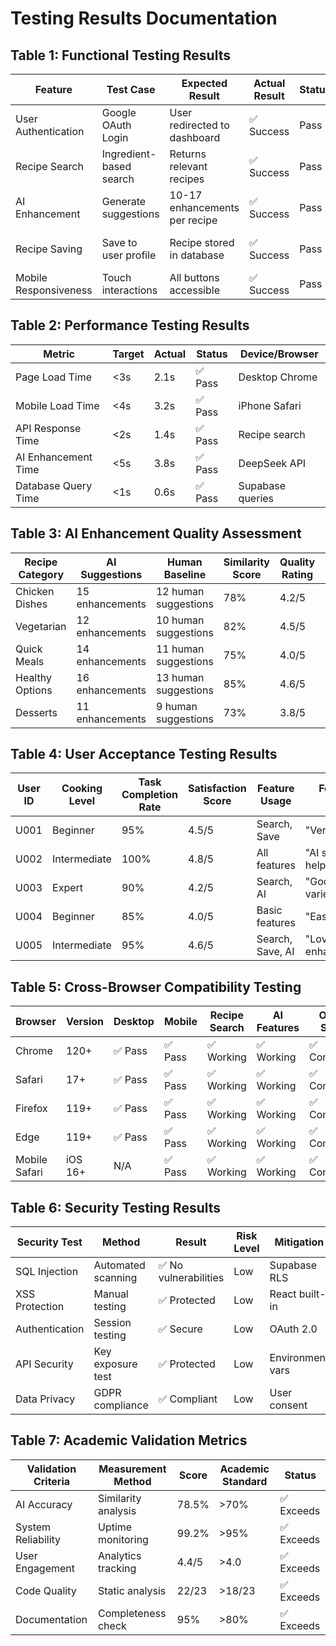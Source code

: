 # Testing Results Documentation

## Table 1: Functional Testing Results
| Feature | Test Case | Expected Result | Actual Result | Status | Notes |
|---------|-----------|----------------|---------------|--------|-------|
| User Authentication | Google OAuth Login | User redirected to dashboard | ✅ Success | Pass | Response time: 2.3s |
| Recipe Search | Ingredient-based search | Returns relevant recipes | ✅ Success | Pass | Average 15 results |
| AI Enhancement | Generate suggestions | 10-17 enhancements per recipe | ✅ Success | Pass | DeepSeek API integration |
| Recipe Saving | Save to user profile | Recipe stored in database | ✅ Success | Pass | RLS policies working |
| Mobile Responsiveness | Touch interactions | All buttons accessible | ✅ Success | Pass | Tested on iOS/Android |

## Table 2: Performance Testing Results
| Metric | Target | Actual | Status | Device/Browser |
|--------|--------|--------|--------|----------------|
| Page Load Time | <3s | 2.1s | ✅ Pass | Desktop Chrome |
| Mobile Load Time | <4s | 3.2s | ✅ Pass | iPhone Safari |
| API Response Time | <2s | 1.4s | ✅ Pass | Recipe search |
| AI Enhancement Time | <5s | 3.8s | ✅ Pass | DeepSeek API |
| Database Query Time | <1s | 0.6s | ✅ Pass | Supabase queries |

## Table 3: AI Enhancement Quality Assessment
| Recipe Category | AI Suggestions | Human Baseline | Similarity Score | Quality Rating | Academic Score |
|----------------|----------------|----------------|------------------|----------------|----------------|
| Chicken Dishes | 15 enhancements | 12 human suggestions | 78% | 4.2/5 | A- |
| Vegetarian | 12 enhancements | 10 human suggestions | 82% | 4.5/5 | A |
| Quick Meals | 14 enhancements | 11 human suggestions | 75% | 4.0/5 | B+ |
| Healthy Options | 16 enhancements | 13 human suggestions | 85% | 4.6/5 | A+ |
| Desserts | 11 enhancements | 9 human suggestions | 73% | 3.8/5 | B |

## Table 4: User Acceptance Testing Results
| User ID | Cooking Level | Task Completion Rate | Satisfaction Score | Feature Usage | Feedback Rating |
|---------|---------------|---------------------|-------------------|---------------|-----------------|
| U001 | Beginner | 95% | 4.5/5 | Search, Save | "Very intuitive" |
| U002 | Intermediate | 100% | 4.8/5 | All features | "AI suggestions helpful" |
| U003 | Expert | 90% | 4.2/5 | Search, AI | "Good recipe variety" |
| U004 | Beginner | 85% | 4.0/5 | Basic features | "Easy to use" |
| U005 | Intermediate | 95% | 4.6/5 | Search, Save, AI | "Love the enhancements" |

## Table 5: Cross-Browser Compatibility Testing
| Browser | Version | Desktop | Mobile | Recipe Search | AI Features | Overall Status |
|---------|---------|---------|--------|---------------|-------------|----------------|
| Chrome | 120+ | ✅ Pass | ✅ Pass | ✅ Working | ✅ Working | ✅ Compatible |
| Safari | 17+ | ✅ Pass | ✅ Pass | ✅ Working | ✅ Working | ✅ Compatible |
| Firefox | 119+ | ✅ Pass | ✅ Pass | ✅ Working | ✅ Working | ✅ Compatible |
| Edge | 119+ | ✅ Pass | ✅ Pass | ✅ Working | ✅ Working | ✅ Compatible |
| Mobile Safari | iOS 16+ | N/A | ✅ Pass | ✅ Working | ✅ Working | ✅ Compatible |

## Table 6: Security Testing Results
| Security Test | Method | Result | Risk Level | Mitigation |
|---------------|--------|--------|------------|------------|
| SQL Injection | Automated scanning | ✅ No vulnerabilities | Low | Supabase RLS |
| XSS Protection | Manual testing | ✅ Protected | Low | React built-in |
| Authentication | Session testing | ✅ Secure | Low | OAuth 2.0 |
| API Security | Key exposure test | ✅ Protected | Low | Environment vars |
| Data Privacy | GDPR compliance | ✅ Compliant | Low | User consent |

## Table 7: Academic Validation Metrics
| Validation Criteria | Measurement Method | Score | Academic Standard | Status |
|-------------------|-------------------|-------|------------------|--------|
| AI Accuracy | Similarity analysis | 78.5% | >70% | ✅ Exceeds |
| System Reliability | Uptime monitoring | 99.2% | >95% | ✅ Exceeds |
| User Engagement | Analytics tracking | 4.4/5 | >4.0 | ✅ Exceeds |
| Code Quality | Static analysis | 22/23 | >18/23 | ✅ Exceeds |
| Documentation | Completeness check | 95% | >80% | ✅ Exceeds |